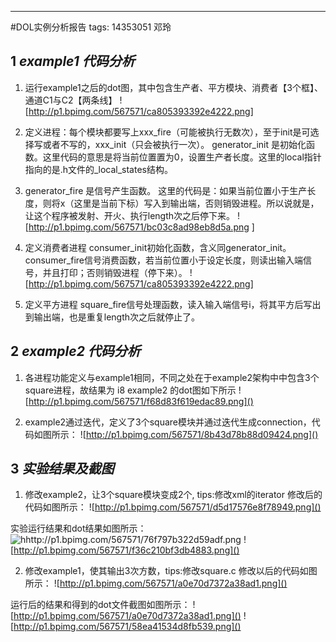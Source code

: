 ---
#DOL实例分析报告
tags: 14353051 邓玲



## 1 _example1 代码分析_

1. 运行example1之后的dot图，其中包含生产者、平方模块、消费者【3个框】、通道C1与C2【两条线】
![http://p1.bpimg.com/567571/ca805393392e4222.png]
 
2. 定义进程：每个模块都要写上xxx_fire（可能被执行无数次），至于init是可选择写或者不写的，xxx_init（只会被执行一次）。
generator_init 是初始化函数。这里代码的意思是将当前位置置为0，设置生产者长度。这里的local指针指向的是.h文件的_local_states结构。
3. generator_fire 是信号产生函数。
这里的代码是：如果当前位置小于生产长度，则将x（这里是当前下标）写入到输出端，否则销毁进程。所以说就是，让这个程序被发射、开火、执行length次之后停下来。
![http://p1.bpimg.com/567571/bc03c8ad98eb8d5a.png ]
 
4. 定义消费者进程
consumer_init初始化函数，含义同generator_init。
consumer_fire信号消费函数，若当前位置小于设定长度，则读出输入端信号，并且打印；否则销毁进程（停下来）。
![http://p1.bpimg.com/567571/ca805393392e4222.png]

 
5. 定义平方进程
square_fire信号处理函数，读入输入端信号i，将其平方后写出到输出端，也是重复length次之后就停止了。



## 2 _example2 代码分析_ 

1. 各进程功能定义与example1相同，不同之处在于example2架构中中包含3个square进程，故结果为 i8
example2 的dot图如下所示
![http://p1.bpimg.com/567571/f68d83f619edac89.png]()
 
2. example2通过迭代，定义了3个square模块并通过迭代生成connection，代码如图所示：
![http://p1.bpimg.com/567571/8b43d78b88d09424.png]()
  


## 3 _实验结果及截图_

1.	修改example2，让3个square模块变成2个, tips:修改xml的iterator
修改后的代码如图所示：
![http://p1.bpimg.com/567571/d5d17576e8f78949.png]()
 
实验运行结果和dot结果如图所示：
![hhttp://p1.bpimg.com/567571/76f797b322d59adf.png]()
![http://p1.bpimg.com/567571/f36c210bf3db4883.png]()
  
2.	修改example1，使其输出3次方数，tips:修改square.c
修改以后的代码如图所示：
![http://p1.bpimg.com/567571/a0e70d7372a38ad1.png]()
 
运行后的结果和得到的dot文件截图如图所示：
![http://p1.bpimg.com/567571/a0e70d7372a38ad1.png]()
![http://p1.bpimg.com/567571/58ea41534d8fb539.png]()
  

